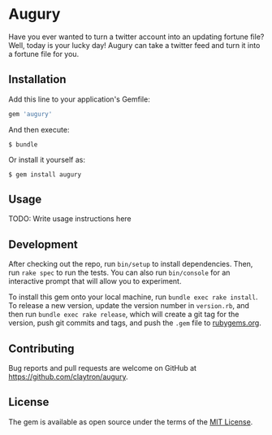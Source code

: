 # Augury

Have you ever wanted to turn a twitter account into an updating fortune file?
Well, today is your lucky day!
Augury can take a twitter feed and turn it into a fortune file for you.

## Installation

Add this line to your application's Gemfile:

```ruby
gem 'augury'
```

And then execute:

    $ bundle

Or install it yourself as:

    $ gem install augury

## Usage

TODO: Write usage instructions here

## Development

After checking out the repo, run `bin/setup` to install dependencies.
Then, run `rake spec` to run the tests.
You can also run `bin/console` for an interactive prompt that will allow you to experiment.

To install this gem onto your local machine, run `bundle exec rake install`.
To release a new version, update the version number in `version.rb`,
and then run `bundle exec rake release`,
which will create a git tag for the version,
push git commits and tags, and push the `.gem` file to [rubygems.org](https://rubygems.org).

## Contributing

Bug reports and pull requests are welcome on GitHub at https://github.com/claytron/augury.

## License

The gem is available as open source under the terms of the [MIT License](http://opensource.org/licenses/MIT).
